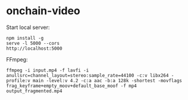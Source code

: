 # onchain-video

Start local server:

```
npm install -g 
serve -l 5000 --cors
http://localhost:5000
```

FFmpeg:

```
ffmpeg -i input.mp4 -f lavfi -i anullsrc=channel_layout=stereo:sample_rate=44100 -c:v libx264 -profile:v main -level:v 4.2 -c:a aac -b:a 128k -shortest -movflags frag_keyframe+empty_moov+default_base_moof -f mp4 output_fragmented.mp4
```
